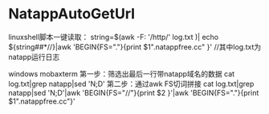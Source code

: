# NatappAutoGetUrl


linuxshell脚本一键读取： string=$(awk -F: '/http/' log.txt )| echo ${string##*//}|awk 'BEGIN{FS="."}{print $1".natappfree.cc" }'
    //其中log.txt为natapp运行日志


windows mobaxterm
第一步：筛选出最后一行带natapp域名的数据
cat log.txt|grep natapp|sed 'N;D'
第二步：通过awk FS切词拼接
 cat log.txt|grep natapp|sed 'N;D'|awk 'BEGIN{FS="//"}{print $2 }'|awk 'BEGIN{FS="."}{print $1".natappfree.cc"}'
